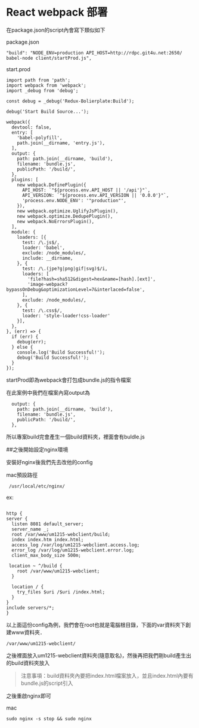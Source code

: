 # React webpack 部署

在package.json的script內會寫下類似如下

package.json
```
"build": "NODE_ENV=production API_HOST=http://rdpc.git4u.net:2650/ babel-node client/startProd.js",
```

start.prod
```
import path from 'path';
import webpack from 'webpack';
import _debug from 'debug';

const debug = _debug('Redux-Bolierplate:Build');

debug('Start Build Source...');

webpack({
  devtool: false,
  entry: [
    'babel-polyfill',
    path.join(__dirname, 'entry.js'),
  ],
  output: {
    path: path.join(__dirname, 'build'),
    filename: 'bundle.js',
    publicPath: '/build/',
  },
  plugins: [
    new webpack.DefinePlugin({
      API_HOST: `"${process.env.API_HOST || '/api'}"`,
      API_VERSION: `"${process.env.API_VERSION || '0.0.0'}"`,
      'process.env.NODE_ENV': '"production"',
    }),
    new webpack.optimize.UglifyJsPlugin(),
    new webpack.optimize.DedupePlugin(),
    new webpack.NoErrorsPlugin(),
  ],
  module: {
    loaders: [{
      test: /\.js$/,
      loader: 'babel',
      exclude: /node_modules/,
      include: __dirname,
    }, {
      test: /\.(jpe?g|png|gif|svg)$/i,
      loaders: [
        'file?hash=sha512&digest=hex&name=[hash].[ext]',
        'image-webpack?bypassOnDebug&optimizationLevel=7&interlaced=false',
      ],
      exclude: /node_modules/,
    }, {
      test: /\.css$/,
      loader: 'style-loader!css-loader'
    }],
  },
}, (err) => {
  if (err) {
    debug(err);
  } else {
    console.log('Build Successful!');
    debug('Build Successful!');
  }
});

```


startProd即為webpack會打包成bundle.js的指令檔案

在此案例中我們在檔案內寫output為
```
  output: {
    path: path.join(__dirname, 'build'),
    filename: 'bundle.js',
    publicPath: '/build/',
  },
```
所以專案build完會產生一個build資料夾，裡面會有buldle.js

##之後開始設定nginx環境


安裝好nginx後我們先去改他的config

mac預設路徑
```
 /usr/local/etc/nginx/
```

ex:

```

http {
server {
  listen 8081 default_server;
  server_name _;
  root /var/www/um1215-webclient/build;
  index index.htm index.html;
  access_log /var/log/um1215-webclient.access.log;
  error_log /var/log/um1215-webclient.error.log;
  client_max_body_size 500m;

 location ~ ^/build {
    root /var/www/um1215-webclient;
  }

  location / {
    try_files $uri /$uri /index.html;
  }
}
include servers/*;
}

```
以上面這份config為例，我們會在root也就是電腦根目錄，下面的var資料夾下創建www資料夾．

```
/var/www/um1215-webclient/
```

之後裡面放入um1215-webclient資料夾(隨意取名)，然後再把我們剛build產生出的build資料夾放入

>注意事項：build資料夾內要把index.html檔案放入，並且index.html內要有bundle.js的script引入

之後重啟nginx即可

mac
```
sudo nginx -s stop && sudo nginx
```